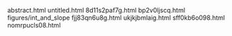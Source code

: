abstract.html
untitled.html
8d11s2paf7g.html
bp2v0ljscq.html
figures/int_and_slope
fjj83qn6u8g.html
ukjkjbmlaig.html
sff0kb6o098.html
nomrpucls08.html
